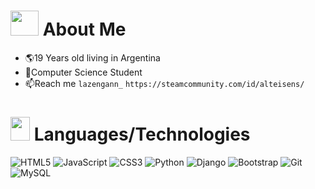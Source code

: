  <!---
<p align="center">
 <!---
<img width=700px height=200px src="https://imgur.com/NscPrZl.png" alt="Header">

</p>

-->
<!---// <h1 align="left" > <img src="https://imgur.com/dDo4qbV.png" height="35"> e_  </h1> // 

<div>
  
<img src="https://github-readme-stats.vercel.app/api?username=lincNx&theme=swift&show_icons=true&count_private=true" height="150"  align= "left"/>
  <!---
  /<img src="https://imgur.com/xmFx2Ft.png" width="150" height="150" />
</div>
-->
  <!---<img src="https://github-readme-stats.vercel.app/api/top-langs/?username=lincNx&layout=compact&theme=swift&show_icons=true&langs_count=6" height="150" align=""/> 
-->


<h1 align="left"> <img src="https://imgur.com/58RWVvv.png"  width="45" height="40"> About Me </h1>

- 🌎19 Years old living in Argentina
- 🌱Computer Science Student
- 📫Reach me `lazengann_` `https://steamcommunity.com/id/alteisens/`


<div align= "left">
  
<h1 align="left"> <img src="https://imgur.com/2NEYGqZ.png"  width="31" height="38">  Languages/Technologies</h1>

![HTML5](https://img.shields.io/badge/html5-%23E34F26.svg?style=for-the-badge&logo=html5&logoColor=white) 
![JavaScript](https://img.shields.io/badge/javascript-%23323330.svg?style=for-the-badge&logo=javascript&logoColor=%23F7DF1E) 
![CSS3](https://img.shields.io/badge/css3-%231572B6.svg?style=for-the-badge&logo=css3&logoColor=white)
![Python](https://img.shields.io/badge/python-3670A0?style=for-the-badge&logo=python&logoColor=ffdd54)
![Django](https://img.shields.io/badge/django-%23092E20.svg?style=for-the-badge&logo=django&logoColor=white)
![Bootstrap](https://img.shields.io/badge/bootstrap-%23563D7C.svg?style=for-the-badge&logo=bootstrap&logoColor=white)
![Git](https://img.shields.io/badge/git-%23F05033.svg?style=for-the-badge&logo=git&logoColor=white)
![MySQL](https://img.shields.io/badge/mysql-%2300f.svg?style=for-the-badge&logo=mysql&logoColor=white)

 
</div>

